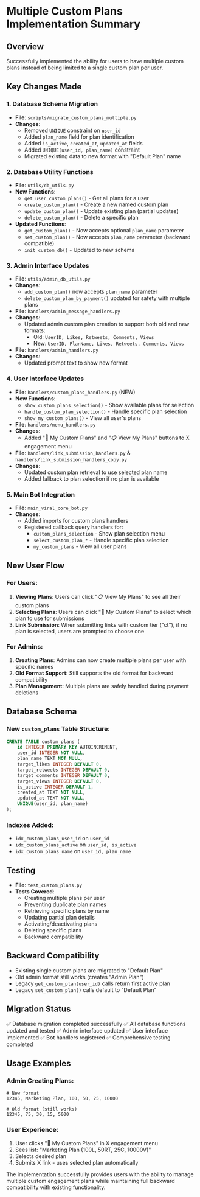# Multiple Custom Plans Implementation Summary

## Overview
Successfully implemented the ability for users to have multiple custom plans instead of being limited to a single custom plan per user.

## Key Changes Made

### 1. Database Schema Migration
- **File**: `scripts/migrate_custom_plans_multiple.py`
- **Changes**: 
  - Removed `UNIQUE` constraint on `user_id` 
  - Added `plan_name` field for plan identification
  - Added `is_active`, `created_at`, `updated_at` fields
  - Added `UNIQUE(user_id, plan_name)` constraint
  - Migrated existing data to new format with "Default Plan" name

### 2. Database Utility Functions
- **File**: `utils/db_utils.py`
- **New Functions**:
  - `get_user_custom_plans()` - Get all plans for a user
  - `create_custom_plan()` - Create a new named custom plan
  - `update_custom_plan()` - Update existing plan (partial updates)
  - `delete_custom_plan()` - Delete a specific plan
- **Updated Functions**:
  - `get_custom_plan()` - Now accepts optional `plan_name` parameter
  - `set_custom_plan()` - Now accepts `plan_name` parameter (backward compatible)
  - `init_custom_db()` - Updated to new schema

### 3. Admin Interface Updates
- **File**: `utils/admin_db_utils.py`
- **Changes**:
  - `add_custom_plan()` now accepts `plan_name` parameter
  - `delete_custom_plan_by_payment()` updated for safety with multiple plans
- **File**: `handlers/admin_message_handlers.py`
- **Changes**:
  - Updated admin custom plan creation to support both old and new formats:
    - Old: `UserID, Likes, Retweets, Comments, Views`
    - New: `UserID, PlanName, Likes, Retweets, Comments, Views`
- **File**: `handlers/admin_handlers.py`
- **Changes**:
  - Updated prompt text to show new format

### 4. User Interface Updates
- **File**: `handlers/custom_plans_handlers.py` (NEW)
- **New Functions**:
  - `show_custom_plans_selection()` - Show available plans for selection
  - `handle_custom_plan_selection()` - Handle specific plan selection
  - `show_my_custom_plans()` - View all user's plans
- **File**: `handlers/menu_handlers.py`
- **Changes**:
  - Added "🎯 My Custom Plans" and "📋 View My Plans" buttons to X engagement menu
- **File**: `handlers/link_submission_handlers.py` & `handlers/link_submission_handlers_copy.py`
- **Changes**:
  - Updated custom plan retrieval to use selected plan name
  - Added fallback to plan selection if no plan is available

### 5. Main Bot Integration
- **File**: `main_viral_core_bot.py`
- **Changes**:
  - Added imports for custom plans handlers
  - Registered callback query handlers for:
    - `custom_plans_selection` - Show plan selection menu
    - `select_custom_plan_*` - Handle specific plan selection
    - `my_custom_plans` - View all user plans

## New User Flow

### For Users:
1. **Viewing Plans**: Users can click "📋 View My Plans" to see all their custom plans
2. **Selecting Plans**: Users can click "🎯 My Custom Plans" to select which plan to use for submissions
3. **Link Submission**: When submitting links with custom tier ("ct"), if no plan is selected, users are prompted to choose one

### For Admins:
1. **Creating Plans**: Admins can now create multiple plans per user with specific names
2. **Old Format Support**: Still supports the old format for backward compatibility
3. **Plan Management**: Multiple plans are safely handled during payment deletions

## Database Schema

### New `custom_plans` Table Structure:
```sql
CREATE TABLE custom_plans (
    id INTEGER PRIMARY KEY AUTOINCREMENT,
    user_id INTEGER NOT NULL,
    plan_name TEXT NOT NULL,
    target_likes INTEGER DEFAULT 0,
    target_retweets INTEGER DEFAULT 0,
    target_comments INTEGER DEFAULT 0,
    target_views INTEGER DEFAULT 0,
    is_active INTEGER DEFAULT 1,
    created_at TEXT NOT NULL,
    updated_at TEXT NOT NULL,
    UNIQUE(user_id, plan_name)
);
```

### Indexes Added:
- `idx_custom_plans_user_id` on `user_id`
- `idx_custom_plans_active` on `user_id, is_active`
- `idx_custom_plans_name` on `user_id, plan_name`

## Testing
- **File**: `test_custom_plans.py`
- **Tests Covered**:
  - Creating multiple plans per user
  - Preventing duplicate plan names
  - Retrieving specific plans by name
  - Updating partial plan details
  - Activating/deactivating plans
  - Deleting specific plans
  - Backward compatibility

## Backward Compatibility
- Existing single custom plans are migrated to "Default Plan"
- Old admin format still works (creates "Admin Plan")
- Legacy `get_custom_plan(user_id)` calls return first active plan
- Legacy `set_custom_plan()` calls default to "Default Plan"

## Migration Status
✅ Database migration completed successfully
✅ All database functions updated and tested
✅ Admin interface updated
✅ User interface implemented
✅ Bot handlers registered
✅ Comprehensive testing completed

## Usage Examples

### Admin Creating Plans:
```
# New format
12345, Marketing Plan, 100, 50, 25, 10000

# Old format (still works)
12345, 75, 30, 15, 5000
```

### User Experience:
1. User clicks "🎯 My Custom Plans" in X engagement menu
2. Sees list: "Marketing Plan (100L, 50RT, 25C, 10000V)"
3. Selects desired plan
4. Submits X link - uses selected plan automatically

The implementation successfully provides users with the ability to manage multiple custom engagement plans while maintaining full backward compatibility with existing functionality.